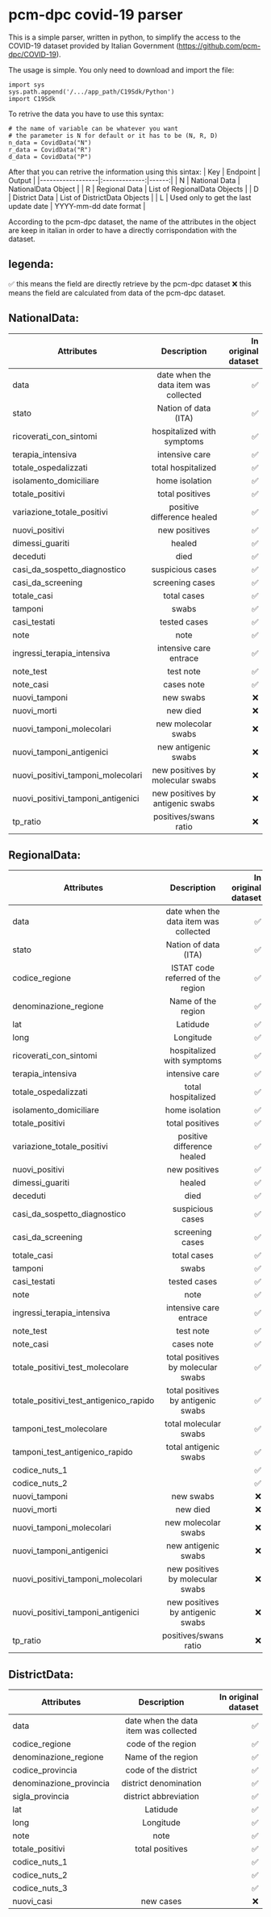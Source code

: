 # pcm-dpc covid-19 parser

This is a simple parser, written in python, to simplify the access to the COVID-19 dataset provided by Italian Government (https://github.com/pcm-dpc/COVID-19).

The usage is simple.
You only need to download and import the file:
```
import sys
sys.path.append('/.../app_path/C19Sdk/Python')
import C19Sdk
```

To retrive the data you have to use this syntax:
```
# the name of variable can be whatever you want
# the parameter is N for default or it has to be (N, R, D)
n_data = CovidData("N") 
r_data = CovidData("R")
d_data = CovidData("P")
```

After that you can retrive the information using this sintax:
|  Key   |      Endpoint      |  Output |
|------------------|:-------------:|------:|
| N |  National Data | NationalData Object |
| R |    Regional Data   |   List of RegionalData Objects |
| D | District Data |    List of DistrictData Objects |
| L | Used only to get the last update date |  YYYY-mm-dd date format |



According to the pcm-dpc dataset, the name of the attributes in the object are keep in italian in order to have a directly corrispondation with the dataset.
## legenda:
✅ this means the field are directly retrieve by the pcm-dpc dataset
❌ this means the field are calculated from data of the pcm-dpc dataset.

## NationalData:

|  Attributes   |      Description      |  In original dataset |
|------------------|:-------------:|---------------:|
| data | date when the data item was collected | ✅ |
| stato | Nation of data (ITA) | ✅ |
| ricoverati_con_sintomi | hospitalized with symptoms |   ✅ |
| terapia_intensiva | intensive care |    ✅ |
| totale_ospedalizzati| total hospitalized |    ✅ |
| isolamento_domiciliare | home isolation | ✅ |
| totale_positivi | total positives |   ✅ |
| variazione_totale_positivi | positive difference healed |    ✅ |
| nuovi_positivi| new positives |    ✅ |
| dimessi_guariti | healed | ✅ |
| deceduti | died |   ✅ |
| casi_da_sospetto_diagnostico | suspicious cases | ✅ |
| casi_da_screening| screening cases | ✅ |
| totale_casi |  total cases  | ✅ |
| tamponi | swabs | ✅ |
| casi_testati | tested cases | ✅ |
| note | note | ✅ |
| ingressi_terapia_intensiva | intensive care entrace  | ✅ |
| note_test | test note | ✅ |
| note_casi | cases note | ✅ |
| nuovi_tamponi| new swabs | ❌ |
| nuovi_morti |  new died | ❌ |
| nuovi_tamponi_molecolari | new molecolar swabs | ❌ |
| nuovi_tamponi_antigenici | new antigenic swabs | ❌ |
| nuovi_positivi_tamponi_molecolari| new positives by molecular swabs | ❌ |
| nuovi_positivi_tamponi_antigenici| new positives by antigenic swabs | ❌ |
| tp_ratio | positives/swans ratio | ❌ |

## RegionalData:

|  Attributes   |      Description      |  In original dataset |
|------------------|:-------------:|--------------:|
| data | date when the data item was collected | ✅ |
| stato | Nation of data (ITA) | ✅ |
| codice_regione | ISTAT code referred of the region | ✅ |
| denominazione_regione | Name of the region | ✅ |
| lat | Latidude | ✅ |
| long | Longitude | ✅ |
| ricoverati_con_sintomi | hospitalized with symptoms |   ✅ |
| terapia_intensiva | intensive care |    ✅ |
| totale_ospedalizzati| total hospitalized |    ✅ |
| isolamento_domiciliare | home isolation | ✅ |
| totale_positivi | total positives |   ✅ |
| variazione_totale_positivi | positive difference healed |  ✅ |
| nuovi_positivi| new positives |    ✅ |
| dimessi_guariti | healed | ✅ |
| deceduti | died |   ✅ |
| casi_da_sospetto_diagnostico | suspicious cases | ✅ |
| casi_da_screening| screening cases | ✅ |
| totale_casi |  total cases  | ✅ |
| tamponi | swabs | ✅ |
| casi_testati | tested cases | ✅ |
| note | note | ✅ |
| ingressi_terapia_intensiva | intensive care entrace  | ✅ |
| note_test | test note | ✅ |
| note_casi | cases note | ✅ |
| totale_positivi_test_molecolare | total positives by molecular swabs | ✅ |
| totale_positivi_test_antigenico_rapido | total positives by antigenic swabs | ✅ |
| tamponi_test_molecolare | total molecular swabs | ✅ |
| tamponi_test_antigenico_rapido | total antigenic swabs | ✅ |
| codice_nuts_1 |  | ✅ |
| codice_nuts_2 |  | ✅ |
| nuovi_tamponi| new swabs | ❌ |
| nuovi_morti |  new died | ❌ |
| nuovi_tamponi_molecolari | new molecolar swabs | ❌ |
| nuovi_tamponi_antigenici | new antigenic swabs | ❌ |
| nuovi_positivi_tamponi_molecolari| new positives by molecular swabs | ❌ |
| nuovi_positivi_tamponi_antigenici| new positives by antigenic swabs | ❌ |
| tp_ratio | positives/swans ratio | ❌ |


## DistrictData:

|  Attributes   |      Description      |  In original dataset |
|------------------|:-------------:|------:|
| data | date when the data item was collected | ✅ |
| codice_regione | code of the region | ✅ |
| denominazione_regione | Name of the region | ✅ |
| codice_provincia | code of the district |   ✅ |
| denominazione_provincia | district denomination |    ✅ |
| sigla_provincia | district abbreviation | ✅ |
| lat | Latidude | ✅ |
| long | Longitude | ✅ |
| note | note | ✅ |
| totale_positivi | total positives |   ✅ |
| codice_nuts_1 |  |  ✅ |
| codice_nuts_2 |  |  ✅ |
| codice_nuts_3 |  |  ✅ |
| nuovi_casi| new cases | ❌ |
